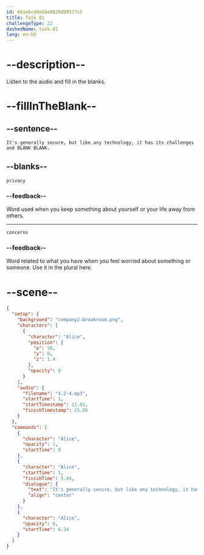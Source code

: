 ```yaml
---
id: 661ebcd0e68e8820d99577c5
title: Task 81
challengeType: 22
dashedName: task-81
lang: en-US
---
```


<!-- (Audio) Alice: It's generally secure, but like any technology, it has its challenges and privacy concerns. -->

# --description--

Listen to the audio and fill in the blanks.

# --fillInTheBlank--

## --sentence--

`It's generally secure, but like any technology, it has its challenges and BLANK BLANK.`

## --blanks--

`privacy`

### --feedback--

Word used when you keep something about yourself or your life away from others. 

---

`concerns`

### --feedback--

Word related to what you have when you feel worried about something or someone. Use it in the plural here.

# --scene--

```json
{
  "setup": {
    "background": "company2-breakroom.png",
    "characters": [
      {
        "character": "Alice",
        "position": {
          "x": 50,
          "y": 0,
          "z": 1.4
        },
        "opacity": 0
      }
    ],
    "audio": {
      "filename": "4.2-4.mp3",
      "startTime": 1,
      "startTimestamp": 21.02,
      "finishTimestamp": 25.86
    }
  },
  "commands": [
    {
      "character": "Alice",
      "opacity": 1,
      "startTime": 0
    },
    {
      "character": "Alice",
      "startTime": 1,
      "finishTime": 5.84,
      "dialogue": {
        "text": "It's generally secure, but like any technology, it has its challenges and privacy concerns.",
        "align": "center"
      }
    },
    {
      "character": "Alice",
      "opacity": 0,
      "startTime": 6.34
    }
  ]
}
```
